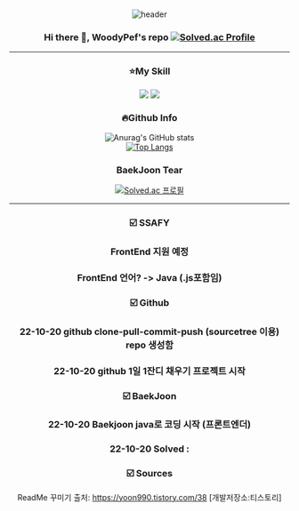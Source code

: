 ### 
<div align=center>
 
![header](https://capsule-render.vercel.app/api?type=rounded&color=#FF9E0F&height=100&section=header&text=Woodypef.log&fontSize=50&textcolor=white)

### Hi there 👋, WoodyPef's repo [![Solved.ac Profile](http://mazassumnida.wtf/api/mini/generate_badge?boj=kacaw00d)](https://solved.ac/kacaw00d)
---
### ⭐My Skill
<a href="자바스크립트" target="_blank"><img src="https://img.shields.io/badge/JavaScript-F7DF1E?style=flat&logo=JavaScript&logoColor=white"/></a>
<a href="파이썬" target="_blank"><img src="https://img.shields.io/badge/Python-3776AB?style=flat&logo=Python&logoColor=white"/></a></br>


### 🔥Github Info
![Anurag's GitHub stats](https://github-readme-stats.vercel.app/api?username=woodypef&show_icons=true&theme=tokyonight)</br>
[![Top Langs](https://github-readme-stats.vercel.app/api/top-langs/?username=woodypef&layout=compact)](https://github.com/woodypef/github-readme-stats)

### BaekJoon Tear <br/>
[![Solved.ac 프로필](http://mazassumnida.wtf/api/v2/generate_badge?boj=kacaw00d)](https://solved.ac/kacaw00d) 


---
### ☑️ SSAFY
### FrontEnd 지원 예정
### FrontEnd 언어? -> Java (.js포함임)

### ☑️ Github
### 22-10-20 github clone-pull-commit-push (sourcetree 이용) repo 생성함
### 22-10-20 github 1일 1잔디 채우기 프로젝트 시작

### ☑️ BaekJoon
### 22-10-20 Baekjoon java로 코딩 시작 (프론트엔더)
### 22-10-20 Solved : 

### ☑️ Sources

ReadMe 꾸미기
출처: https://yoon990.tistory.com/38 [개발저장소:티스토리]

</div>


<!--
**woodypef/woodypef** is a ✨ _special_ ✨ repository because its `README.md` (this file) appears on your GitHub profile.

Here are some ideas to get you started:

- 🔭 I’m currently working on ...
- 🌱 I’m currently learning ...
- 👯 I’m looking to collaborate on ...
- 🤔 I’m looking for help with ...
- 💬 Ask me about ...
- 📫 How to reach me: ...
- 😄 Pronouns: ...
- ⚡ Fun fact: ...
-->
